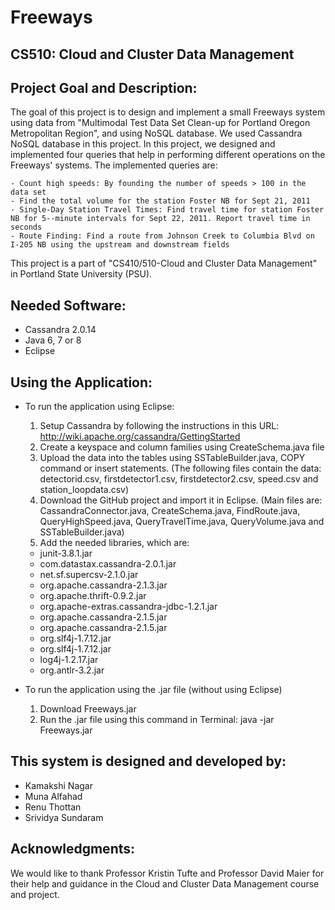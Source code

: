 # Freeways

CS510: Cloud and Cluster Data Management
-------------------------------

Project Goal and Description:
-------------------------------
  The goal of this project is to design and implement a small Freeways system using data from "Multimodal Test Data Set Clean-up for Portland Oregon Metropolitan Region", and using NoSQL database. We used Cassandra NoSQL database in this project. In this project, we designed and implemented four queries that help in performing different operations on the Freeways' systems. 
  The implemented queries are:
    
    - Count high speeds: By founding the number of speeds > 100 in the data set
    - Find the total volume for the station Foster NB for Sept 21, 2011
    - Single-Day Station Travel Times: Find travel time for station Foster NB for 5-­‐minute intervals for Sept 22, 2011. Report travel time in seconds
    - Route Finding: Find a route from Johnson Creek to Columbia Blvd on I-205 NB using the upstream and downstream fields
  
  This project is a part of "CS410/510-Cloud and Cluster Data Management" in Portland State University (PSU).


Needed Software:
-------------------------------
 - Cassandra 2.0.14
 - Java 6, 7 or 8
 - Eclipse


Using the Application:
-------------------------------
  * To run the application using Eclipse:
    1. Setup Cassandra by following the instructions in this URL: http://wiki.apache.org/cassandra/GettingStarted
    2. Create a keyspace and column families using CreateSchema.java file
    3. Upload the data into the tables using SSTableBuilder.java, COPY command or insert statements. (The following files contain the data: detectorid.csv, firstdetector1.csv, firstdetector2.csv, speed.csv and station_loopdata.csv)
    4. Download the GitHub project and import it in Eclipse. (Main files are: CassandraConnector.java, CreateSchema.java, FindRoute.java, QueryHighSpeed.java, QueryTravelTime.java, QueryVolume.java and SSTableBuilder.java)
    5. Add the needed libraries, which are: 
      - junit-3.8.1.jar
      - com.datastax.cassandra-2.0.1.jar
      - net.sf.supercsv-2.1.0.jar
      - org.apache.cassandra-2.1.3.jar
      - org.apache.thrift-0.9.2.jar
      - org.apache-extras.cassandra-jdbc-1.2.1.jar
      - org.apache.cassandra-2.1.5.jar
      - org.apache.cassandra-2.1.5.jar
      - org.slf4j-1.7.12.jar
      - org.slf4j-1.7.12.jar
      - log4j-1.2.17.jar
      - org.antlr-3.2.jar
    
  * To run the application using the .jar file (without using Eclipse)
    1. Download Freeways.jar
    2. Run the .jar file using this command in Terminal: java -jar Freeways.jar



This system is designed and developed by:
-----------------------------------------
  - Kamakshi Nagar
  - Muna Alfahad
  - Renu Thottan
  - Srividya Sundaram
  
  

Acknowledgments:
-----------------
We would like to thank Professor Kristin Tufte and Professor David Maier for their help and guidance in the Cloud and Cluster Data Management course and project.

